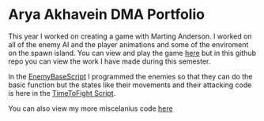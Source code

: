 # Arya Akhavein DMA Portfolio

This year I worked on creating a game with Marting Anderson. I worked on all of the enemy AI and the player animations and some of the enviroment on the spawn island. You can view and play the game [here](https://play.unity.com/mg/other/build-1-test) but in this github repo you can view the work I have made during this semester.

In the [EnemyBaseScript](https://github.com/Arnice123/Portfolio/blob/main/EnemyBaseScript.cs) I programmed the enemies so that they can do the basic function but the states like their movements and their attacking code is here in the [TimeToFight Script](https://github.com/Arnice123/Portfolio/blob/main/TimeToFight).

You can also view my more miscelanius code [here](https://github.com/Arnice123/Portfolio/tree/main/MiscellaneousCode)
